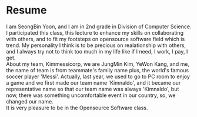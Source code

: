 # Resume

 I am SeongBin Yoon, and I am in 2nd grade in Division of Computer Science. I participated this class, this lecture to enhance my skills on collaborating with others, and to fit my footsteps on opensource software field which is trend. My personality I think is to be precious on realationship with others, and I always try not to think too much in my life like if I need, I work, I pay, I get.  
 About my team, Kimmessicorp, we are JungMin Kim, YeWon Kang, and me, the name of team is from teammate's family name plus, the world's famous soccer player 'Messi'. Actually, last year, we used to go to PC room to enjoy a game and we first made our team name 'Kimnaldo', and it became our representative name so that our team name was always 'Kimnaldo', but now, there was something uncomfortable event in our country, so, we changed our name.   
 It is very pleasure to be in the Opensource Software class.
